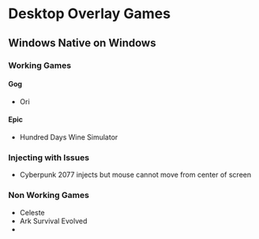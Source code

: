 # Desktop Overlay Games

## Windows Native on Windows
### Working Games
#### Gog
- Ori

#### Epic
- Hundred Days Wine Simulator

### Injecting with Issues
- Cyberpunk 2077 injects but mouse cannot move from center of screen

### Non Working Games
- Celeste
- Ark Survival Evolved
- 